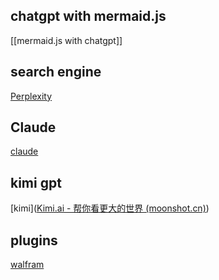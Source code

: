 ## chatgpt with mermaid.js
[[mermaid.js with chatgpt]]

## search engine
[Perplexity](https://www.perplexity.ai/?login-source=oneTapHome)
## Claude
[claude](https://claude.ai/chats)

## kimi gpt
[kimi]([Kimi.ai - 帮你看更大的世界 (moonshot.cn)](https://kimi.moonshot.cn/))

## plugins
[walfram](https://writings.stephenwolfram.com/2023/03/chatgpt-gets-its-wolfram-superpowers/)

